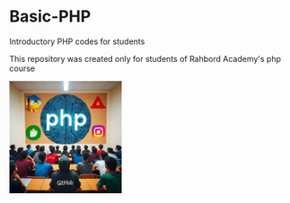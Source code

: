 # Basic-PHP
Introductory PHP codes for students


This repository was created only for students of Rahbord Academy's php course

<img src="https://github.com/Mohammadhosseinmoeinzadeh/Basic-PHP/blob/main/PHP.jpeg" alt="not image" width="200" height="200">
